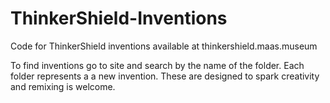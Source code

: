 # ThinkerShield-Inventions
Code for ThinkerShield inventions available at thinkershield.maas.museum

To find inventions go to site and search by the name of the folder. Each folder represents a a new invention. These are designed to spark creativity and remixing is welcome.
